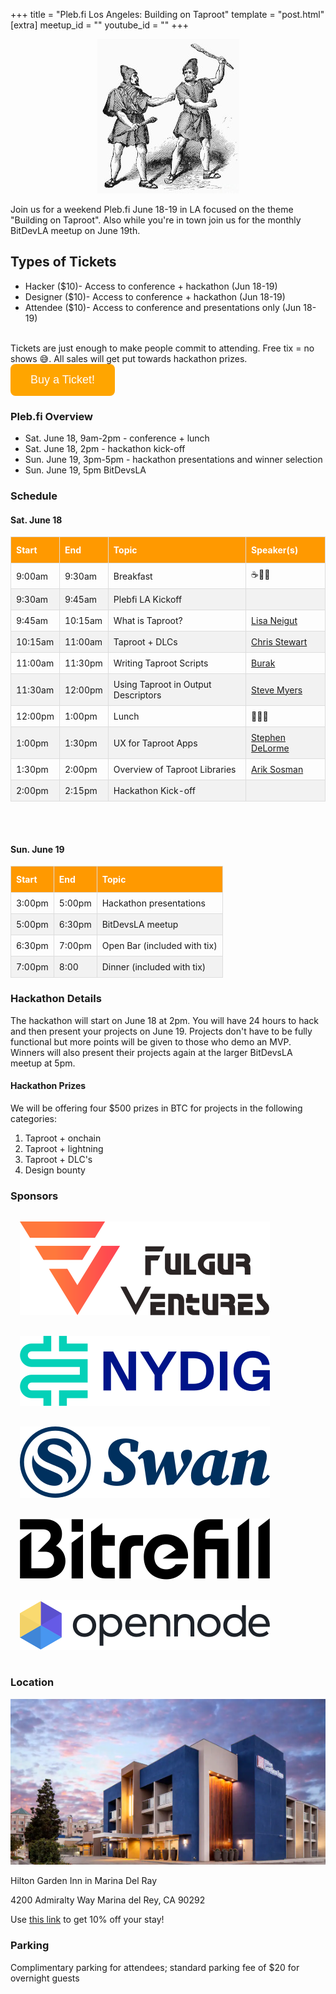 +++
title = "Pleb.fi Los Angeles: Building on Taproot"
template = "post.html"
[extra]
meetup_id = ""
youtube_id = ""
+++

<style>

td, th {
  border: 1px solid #ddd;
  padding: 8px;
}

tr:nth-child(even){background-color: #f2f2f2;}

tr:hover {background-color: #ddd;}

th {
  padding-top: 12px;
  padding-bottom: 12px;
  text-align: left;
  background-color: #FF9900;
  color: white;
}
</style>

<div style="text-align: center;">

![Roman Plebeians](/plebfi/roman-plebeians-granger.jpg "Roman Plebeians")

</div>

Join us for a weekend Pleb.fi June 18-19 in LA focused on the theme "Building on Taproot".
Also while you're in town join us for the monthly BitDevLA meetup on June 19th.

## Types of Tickets
* Hacker ($10)- Access to conference + hackathon (Jun 18-19)
* Designer ($10)- Access to conference + hackathon (Jun 18-19)
* Attendee ($10)- Access to conference and presentations only (Jun 18-19)
<br>
Tickets are just enough to make people commit to attending. Free tix = no shows 😅. All sales will get put towards hackathon prizes.

<form action="https://btcpay602301.lndyn.com/apps/3vCeTukH4hGgf9LVFiQwJ8LS2qUN/pos" method="get" target="_blank">
    <button type="submit" 
        style="
            background-color: orange;
            border: none;
            color: white; padding: 15px 32px;
            text-align: center;
            text-decoration: none;
            display: inline-block;
            font-size: 18px;
            border-radius: 8px;
            transition-duration: 0.4s;
        " 
    >Buy a Ticket!</button>
</form>

### Pleb.fi Overview

* Sat. June 18, 9am-2pm - conference + lunch
* Sat. June 18, 2pm - hackathon kick-off
* Sun. June 19, 3pm-5pm - hackathon presentations and winner selection
* Sun. June 19, 5pm BitDevsLA

### Schedule

#### Sat. June 18
| Start | End | Topic | Speaker(s) |
| --- | --- | --- | --- |
| 9:00am | 9:30am | Breakfast | ☕️🧁🥯 |
| 9:30am | 9:45am | Plebfi LA Kickoff | |
| 9:45am | 10:15am | What is Taproot? | [Lisa Neigut](https://twitter.com/niftynei) |
| 10:15am | 11:00am | Taproot + DLCs | [Chris Stewart](https://twitter.com/Chris_Stewart_5) |
| 11:00am | 11:30pm | Writing Taproot Scripts | [Burak](https://twitter.com/brqgoo) |
| 11:30am | 12:00pm | Using Taproot in Output Descriptors | [Steve Myers](https://twitter.com/notmandatory) |
| 12:00pm | 1:00pm | Lunch | 🎁🥪🥤 |
| 1:00pm | 1:30pm | UX for Taproot Apps | [Stephen DeLorme](https://twitter.com/StephenDeLorme) |
| 1:30pm | 2:00pm | Overview of Taproot Libraries | [Arik Sosman](https://twitter.com/arikaleph) |
| 2:00pm | 2:15pm | Hackathon Kick-off | |

<br/>
<br/>

#### Sun. June 19
| Start | End  | Topic |
| --- | --- | --- | 
| 3:00pm | 5:00pm | Hackathon presentations | 
| 5:00pm | 6:30pm | BitDevsLA meetup | 
| 6:30pm | 7:00pm | Open Bar (included with tix) |
| 7:00pm | 8:00 | Dinner (included with tix) |

### Hackathon Details

The hackathon will start on June 18 at 2pm. You will have 24 hours to hack and then present your projects on June 19. Projects don't have to be fully functional but more points will be given to those who demo an MVP. Winners will also present their projects again at the larger BitDevsLA meetup at 5pm.

#### Hackathon Prizes
We will be offering four $500 prizes in BTC for projects in the following categories:
1. Taproot + onchain
2. Taproot + lightning
3. Taproot + DLC's
4. Design bounty

### Sponsors

<div style="img-align:left;inline-block;padding:0px">

<style>
.logo img { padding: 15px; }
</style>

<span class="logo">

[![Fulgur Ventures](/plebfi/fulgur_ventures.svg "Fulgur Ventures")](https://fulgur.ventures/)
[![NY DIG](/plebfi/nydig.svg "NY DIG")](https://nydig.com/)
[![Swan Bitcoin](/plebfi/swan.svg "Swan Bitcoin")](https://app.swanbitcoin.com/)
[![Bitrefill](/plebfi/bitrefill.svg "Bitrefill")](https://www.bitrefill.com/)
[![OpenNode](/plebfi/opennode.svg "OpenNode")](https://www.opennode.com/)

</span>
</div>

### Location

![image](/plebfi/hotel.png)

Hilton Garden Inn in Marina Del Ray

4200 Admiralty Way Marina del Rey, CA 90292

Use [this link](https://www.hilton.com/en/book/reservation/deeplink/?ctyhocn=LAXDRGI&corporateCode=2686546) to get 10% off your stay!

### Parking

Complimentary parking for attendees; standard parking fee of $20 for overnight guests




